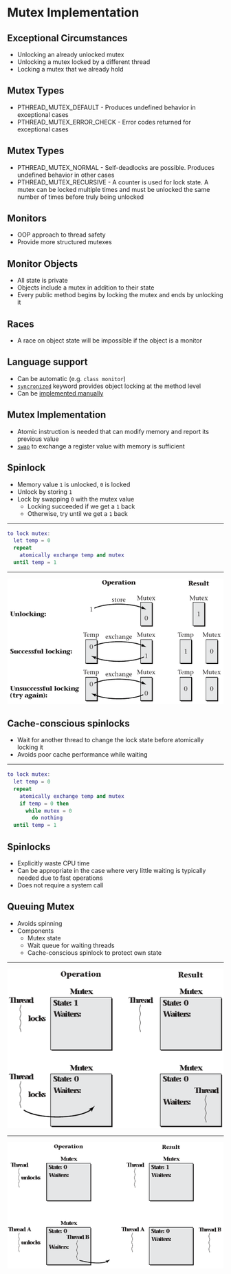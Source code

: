 Mutex Implementation
====================

Exceptional Circumstances
-------------------------

- Unlocking an already unlocked mutex
- Unlocking a mutex locked by a different thread
- Locking  a mutex that we already hold

Mutex Types
-----------

- PTHREAD_MUTEX_DEFAULT - Produces undefined behavior in exceptional cases
- PTHREAD_MUTEX_ERROR_CHECK - Error codes returned for exceptional cases

Mutex Types
-----------

- PTHREAD_MUTEX_NORMAL - Self-deadlocks are possible. Produces undefined behavior in other cases
- PTHREAD_MUTEX_RECURSIVE - A counter is used for lock state. A mutex can be locked multiple times and must be unlocked the same number of times before truly being unlocked

Monitors
--------

- OOP approach to thread safety
- Provide more structured mutexes

Monitor Objects
---------------

- All state is private
- Objects include a mutex in addition to their state
- Every public method begins by locking the mutex and ends by unlocking it

Races
-----

- A race on object state will be impossible if the object is a monitor

Language support
----------------

- Can be automatic (e.g. `class monitor`)
- [`syncronized`](https://en.cppreference.com/w/cpp/language/transactional_memory#Synchronized_blocks) keyword provides object locking at the method level
- Can be [implemented manually](https://stackoverflow.com/a/48408987)

Mutex Implementation
--------------------

- Atomic instruction is needed that can modify memory and report its previous value
- [`swap`](https://en.wikibooks.org/wiki/X86_Assembly/Data_Transfer#Data_swap) to exchange a register value with memory is sufficient 

Spinlock
--------

- Memory value `1` is unlocked, `0` is locked
- Unlock by storing `1`
- Lock by swapping `0` with the mutex value
  - Locking succeeded if we get a `1` back
  - Otherwise, try until we get a `1` back

---

```lua
to lock mutex:
  let temp = 0
  repeat
    atomically exchange temp and mutex
  until temp = 1
```

---

![Spinlock implementation](media/4-8.png)

Cache-conscious spinlocks
------------------------

- Wait for another thread to change the lock state before atomically locking it
- Avoids poor cache performance while waiting

---

```lua
to lock mutex:
  let temp = 0
  repeat
    atomically exchange temp and mutex
    if temp = 0 then
      while mutex = 0
        do nothing
  until temp = 1
```

Spinlocks
---------

- Explicitly waste CPU time
- Can be appropriate in the case where very little waiting is typically needed due to fast operations
- Does not require a system call

Queuing Mutex
------------

- Avoids spinning
- Components
  - Mutex state
  - Wait queue for waiting threads
  - Cache-conscious spinlock to protect own state

---

![Queuing mutex locking](media/4-12.png)

---

![Queuing mutex unlocking](media/4-13.png)
